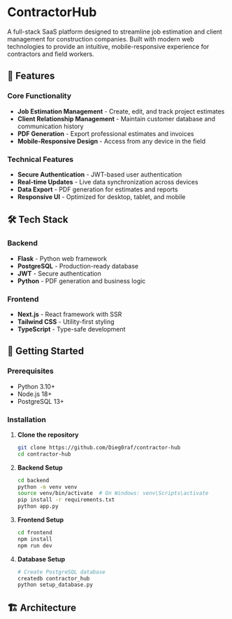 # ContractorHub

A full-stack SaaS platform designed to streamline job estimation and client management for construction companies. Built with modern web technologies to provide an intuitive, mobile-responsive experience for contractors and field workers.

## 🚀 Features

### Core Functionality
- **Job Estimation Management** - Create, edit, and track project estimates
- **Client Relationship Management** - Maintain customer database and communication history
- **PDF Generation** - Export professional estimates and invoices
- **Mobile-Responsive Design** - Access from any device in the field

### Technical Features
- **Secure Authentication** - JWT-based user authentication
- **Real-time Updates** - Live data synchronization across devices
- **Data Export** - PDF generation for estimates and reports
- **Responsive UI** - Optimized for desktop, tablet, and mobile

## 🛠️ Tech Stack

### Backend
- **Flask** - Python web framework
- **PostgreSQL** - Production-ready database
- **JWT** - Secure authentication
- **Python** - PDF generation and business logic

### Frontend
- **Next.js** - React framework with SSR
- **Tailwind CSS** - Utility-first styling
- **TypeScript** - Type-safe development

## 🚀 Getting Started

### Prerequisites
- Python 3.10+
- Node.js 18+
- PostgreSQL 13+

### Installation

1. **Clone the repository**
   ```bash
   git clone https://github.com/Dieg0raf/contractor-hub
   cd contractor-hub
   ```

2. **Backend Setup**
   ```bash
   cd backend
   python -m venv venv
   source venv/bin/activate  # On Windows: venv\Scripts\activate
   pip install -r requirements.txt
   python app.py
   ```

3. **Frontend Setup**
   ```bash
   cd frontend
   npm install
   npm run dev
   ```

4. **Database Setup**
   ```bash
   # Create PostgreSQL database
   createdb contractor_hub
   python setup_database.py
   ```

## 🏗️ Architecture
